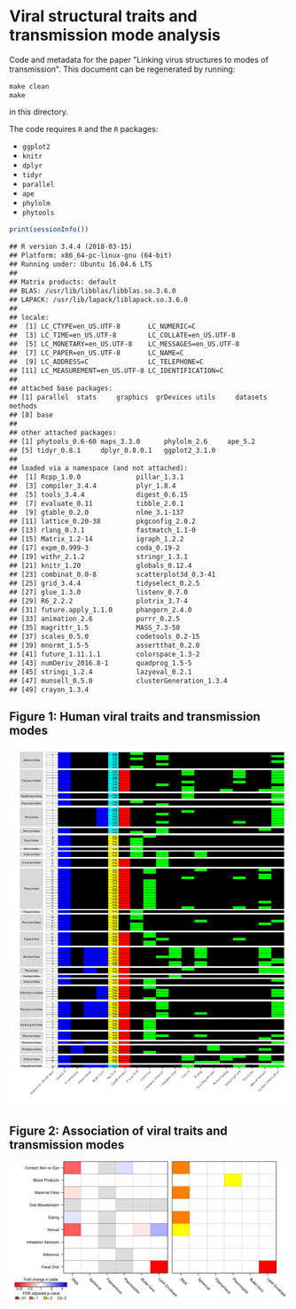 # Viral structural traits and transmission mode analysis
Code and metadata for the paper "Linking virus structures to modes of transmission". This document can be regenerated by running:

```
make clean
make
```

in this directory. 

The code requires `R` and the `R` packages:
* `ggplot2`
* `knitr`
* `dplyr`
* `tidyr`
* `parallel`
* `ape`
* `phylolm`
* `phytools`





```r
print(sessionInfo())
```

```
## R version 3.4.4 (2018-03-15)
## Platform: x86_64-pc-linux-gnu (64-bit)
## Running under: Ubuntu 16.04.6 LTS
## 
## Matrix products: default
## BLAS: /usr/lib/libblas/libblas.so.3.6.0
## LAPACK: /usr/lib/lapack/liblapack.so.3.6.0
## 
## locale:
##  [1] LC_CTYPE=en_US.UTF-8       LC_NUMERIC=C              
##  [3] LC_TIME=en_US.UTF-8        LC_COLLATE=en_US.UTF-8    
##  [5] LC_MONETARY=en_US.UTF-8    LC_MESSAGES=en_US.UTF-8   
##  [7] LC_PAPER=en_US.UTF-8       LC_NAME=C                 
##  [9] LC_ADDRESS=C               LC_TELEPHONE=C            
## [11] LC_MEASUREMENT=en_US.UTF-8 LC_IDENTIFICATION=C       
## 
## attached base packages:
## [1] parallel  stats     graphics  grDevices utils     datasets  methods  
## [8] base     
## 
## other attached packages:
## [1] phytools_0.6-60 maps_3.3.0      phylolm_2.6     ape_5.2        
## [5] tidyr_0.8.1     dplyr_0.8.0.1   ggplot2_3.1.0  
## 
## loaded via a namespace (and not attached):
##  [1] Rcpp_1.0.0              pillar_1.3.1           
##  [3] compiler_3.4.4          plyr_1.8.4             
##  [5] tools_3.4.4             digest_0.6.15          
##  [7] evaluate_0.11           tibble_2.0.1           
##  [9] gtable_0.2.0            nlme_3.1-137           
## [11] lattice_0.20-38         pkgconfig_2.0.2        
## [13] rlang_0.3.1             fastmatch_1.1-0        
## [15] Matrix_1.2-14           igraph_1.2.2           
## [17] expm_0.999-3            coda_0.19-2            
## [19] withr_2.1.2             stringr_1.3.1          
## [21] knitr_1.20              globals_0.12.4         
## [23] combinat_0.0-8          scatterplot3d_0.3-41   
## [25] grid_3.4.4              tidyselect_0.2.5       
## [27] glue_1.3.0              listenv_0.7.0          
## [29] R6_2.2.2                plotrix_3.7-4          
## [31] future.apply_1.1.0      phangorn_2.4.0         
## [33] animation_2.6           purrr_0.2.5            
## [35] magrittr_1.5            MASS_7.3-50            
## [37] scales_0.5.0            codetools_0.2-15       
## [39] mnormt_1.5-5            assertthat_0.2.0       
## [41] future_1.11.1.1         colorspace_1.3-2       
## [43] numDeriv_2016.8-1       quadprog_1.5-5         
## [45] stringi_1.2.4           lazyeval_0.2.1         
## [47] munsell_0.5.0           clusterGeneration_1.3.4
## [49] crayon_1.3.4
```


## Figure 1: Human viral traits and transmission modes
![plot of chunk humanHeatmap](figure/humanHeatmap-1.png)

## Figure 2: Association of viral traits and transmission modes
![heatmap plots of association analysis](figure/heat.png)

